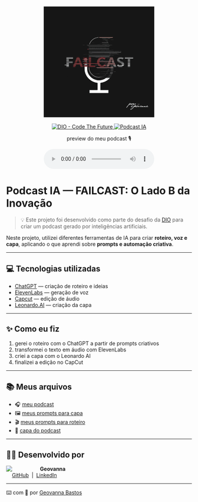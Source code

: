 <p align="center">
<img 
    src="./assets/cover.png"
    width="300"
/>
</p>

<p align="center">
<a href="https://dio.me/">
    <img 
        src="https://img.shields.io/badge/DIO-Code_The_Future-28DA77?logo=youtube" 
        alt="DIO - Code The Future">
</a>
<a href="#">
<img 
    src="https://img.shields.io/badge/🎧_Podcast_Gerado_por_IA-FF5E72" 
        alt="Podcast IA">
</a>
</p>

<p align="center">
    preview do meu podcast 🎙️
</p>

<div align="center">
    <audio src="audio/meu_podcast.mp3" controls title="Podcast editado"></audio>
</div>

# **Podcast IA — FAILCAST: O Lado B da Inovação**

> 💡 Este projeto foi desenvolvido como parte do desafio da [DIO](https://dio.me) para criar um podcast gerado por inteligências artificiais.

Neste projeto, utilizei diferentes ferramentas de IA para criar **roteiro, voz e capa**, aplicando o que aprendi sobre **prompts e automação criativa**.

---

## 💻 Tecnologias utilizadas

- [ChatGPT](https://chat.openai.com/) — criação de roteiro e ideias  
- [ElevenLabs](https://beta.elevenlabs.io/) — geração de voz  
- [Capcut](https://www.capcut.com/pt-br/) — edição de áudio  
- [Leonardo.AI](https://app.leonardo.ai/) — criação da capa  

---

## ✨ Como eu fiz

1. gerei o roteiro com o ChatGPT a partir de prompts criativos  
2. transformei o texto em áudio com ElevenLabs  
3. criei a capa com o Leonardo AI  
4. finalizei a edição no CapCut  

---

## 📚 Meus arquivos

- 🎧 [meu podcast](./output/EP%201.%20PILOTO.MP3)  
- 🖼️ [meus prompts para capa](./src/prompts/capa.md)  
- 🎬 [meus prompts para roteiro](./src/prompts/roteiro.md)
- 🎨 [capa do podcast](./assets/cover.png)

---

## 👩‍💻 Desenvolvido por

<p>
    <img 
      align=left 
      margin=10 
      width=80 
      src="https://avatars.githubusercontent.com/u/167234198?v=4"
    />
    <p>&nbsp&nbsp&nbsp<strong>Geovanna</strong><br>
    &nbsp&nbsp&nbsp
    <a href="https://github.com/gebastos">GitHub</a>
    &nbsp;|&nbsp;
    <a href="https://www.linkedin.com/in/geovanna-bastos/">LinkedIn</a>
    </p>
</p>

---

⌨️ com 🩷 por [Geovanna Bastos](https://github.com/gebastos)